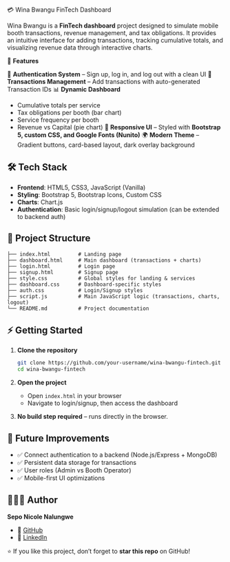 💳 Wina Bwangu FinTech Dashboard

Wina Bwangu is a **FinTech dashboard** project designed to simulate mobile booth transactions, revenue management, and tax obligations. It provides an intuitive interface for adding transactions, tracking cumulative totals, and visualizing revenue data through interactive charts.

🚀 **Features**

🔐 **Authentication System** – Sign up, log in, and log out with a clean UI
💸 **Transactions Management** – Add transactions with auto-generated Transaction IDs
📊 **Dynamic Dashboard**

  * Cumulative totals per service
  * Tax obligations per booth (bar chart)
  * Service frequency per booth
  * Revenue vs Capital (pie chart)
🎨 **Responsive UI** – Styled with **Bootstrap 5, custom CSS, and Google Fonts (Nunito)**
🌍 **Modern Theme** – Gradient buttons, card-based layout, dark overlay background

## 🛠️ Tech Stack

* **Frontend**: HTML5, CSS3, JavaScript (Vanilla)
* **Styling**: Bootstrap 5, Bootstrap Icons, Custom CSS
* **Charts**: Chart.js
* **Authentication**: Basic login/signup/logout simulation (can be extended to backend auth)


## 📂 Project Structure

```
├── index.html         # Landing page
├── dashboard.html     # Main dashboard (transactions + charts)
├── login.html         # Login page
├── signup.html        # Signup page
├── style.css          # Global styles for landing & services
├── dashboard.css      # Dashboard-specific styles
├── auth.css           # Login/Signup styles
├── script.js          # Main JavaScript logic (transactions, charts, logout)
└── README.md          # Project documentation
```


## ⚡ Getting Started

1. **Clone the repository**

   ```bash
   git clone https://github.com/your-username/wina-bwangu-fintech.git
   cd wina-bwangu-fintech
   ```

2. **Open the project**

   * Open `index.html` in your browser
   * Navigate to login/signup, then access the dashboard

3. **No build step required** – runs directly in the browser.


## 🔮 Future Improvements

* ✅ Connect authentication to a backend (Node.js/Express + MongoDB)
* ✅ Persistent data storage for transactions
* ✅ User roles (Admin vs Booth Operator)
* ✅ Mobile-first UI optimizations


## 👩🏽‍💻 Author

**Sepo Nicole Nalungwe**

* 🐙 [GitHub](https://github.com/seponicole)
* 💼 [LinkedIn](https://zm.linkedin.com/in/sepo-nicole-nalungwe-426909312)


⭐ If you like this project, don’t forget to **star this repo** on GitHub!
